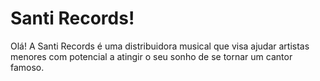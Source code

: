 # Santi Records! 
Olá! A Santi Records é uma distribuidora musical que visa ajudar artistas menores com potencial a atingir o seu sonho de se tornar um cantor famoso.
